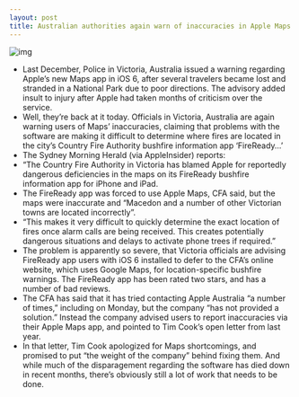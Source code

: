 ```yaml
---
layout: post
title: Australian authorities again warn of inaccuracies in Apple Maps
---
```

![img](http://media.idownloadblog.com/wp-content/uploads/2012/09/iPhone-5-white-three-up-Maps.jpg)
* Last December, Police in Victoria, Australia issued a warning regarding Apple’s new Maps app in iOS 6, after several travelers became lost and stranded in a National Park due to poor directions. The advisory added insult to injury after Apple had taken months of criticism over the service.
* Well, they’re back at it today. Officials in Victoria, Australia are again warning users of Maps’ inaccuracies, claiming that problems with the software are making it difficult to determine where fires are located in the city’s Country Fire Authority bushfire information app ‘FireReady…’
* The Sydney Morning Herald (via AppleInsider) reports:
* “The Country Fire Authority in Victoria has blamed Apple for reportedly dangerous deficiencies in the maps on its FireReady bushfire information app for iPhone and iPad.
* The FireReady app was forced to use Apple Maps, CFA said, but the maps were inaccurate and “Macedon and a number of other Victorian towns are located incorrectly”.
* “This makes it very difficult to quickly determine the exact location of fires once alarm calls are being received. This creates potentially dangerous situations and delays to activate phone trees if required.”
* The problem is apparently so severe, that Victoria officials are advising FireReady app users with iOS 6 installed to defer to the CFA’s online website, which uses Google Maps, for location-specific bushfire warnings. The FireReady app has been rated two stars, and has a number of bad reviews.
* The CFA has said that it has tried contacting Apple Australia “a number of times,” including on Monday, but the company “has not provided a solution.” Instead the company advised users to report inaccuracies via their Apple Maps app, and pointed to Tim Cook’s open letter from last year.
* In that letter, Tim Cook apologized for Maps shortcomings, and promised to put “the weight of the company” behind fixing them. And while much of the disparagement regarding the software has died down in recent months, there’s obviously still a lot of work that needs to be done.

